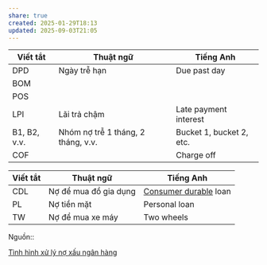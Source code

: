 ```yaml
---
share: true
created: 2025-01-29T18:13
updated: 2025-09-03T21:05
---
```

| Viết tắt     | Thuật ngữ                          | Tiếng Anh                |
| ------------ | ---------------------------------- | ------------------------ |
| DPD          | Ngày trễ hạn                       | Due past day             |
| BOM          |                                    |                          |
| POS          |                                    |                          |
| LPI          | Lãi trả chậm                       | Late payment interest    |
| B1, B2, v.v. | Nhóm nợ trễ 1 tháng, 2 tháng, v.v. | Bucket 1, bucket 2, etc. |
| COF          |                                    | Charge off               |

| Viết tắt | Thuật ngữ             | Tiếng Anh                                                           |
| -------- | --------------------- | ------------------------------------------------------------------- |
| CDL      | Nợ để mua đồ gia dụng | [Consumer durable](https://en.wikipedia.org/wiki/Durable_good) loan |
| PL       | Nợ tiền mặt           | Personal loan                                                       |
| TW       | Nợ để mua xe máy      | Two wheels                                                          |

Nguồn:: 

[Tình hình xử lý nợ xấu ngân hàng](https://tienphong.vn/tinh-hinh-xu-ly-no-xau-ngan-hang-post1716381.tpo?gidzl=vl8GFa-d9tFbv1W_Jh0YTkNi73rJjtSbgkaSE0gpTd2gxaXk0h8a8gde7pi2i25nehjERpUORGvxJAmlSW)
